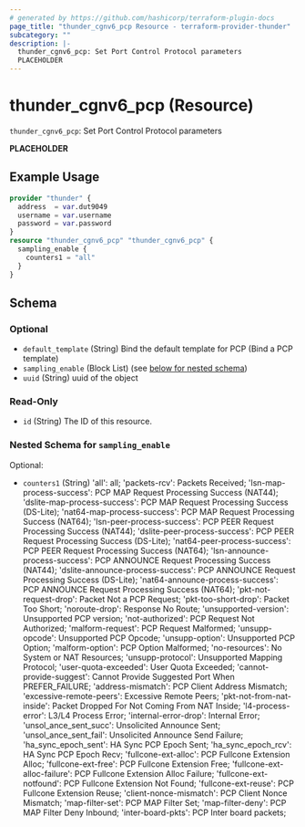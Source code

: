 ```yaml
---
# generated by https://github.com/hashicorp/terraform-plugin-docs
page_title: "thunder_cgnv6_pcp Resource - terraform-provider-thunder"
subcategory: ""
description: |-
  thunder_cgnv6_pcp: Set Port Control Protocol parameters
  PLACEHOLDER
---
```


# thunder_cgnv6_pcp (Resource)

`thunder_cgnv6_pcp`: Set Port Control Protocol parameters

__PLACEHOLDER__

## Example Usage

```terraform
provider "thunder" {
  address  = var.dut9049
  username = var.username
  password = var.password
}
resource "thunder_cgnv6_pcp" "thunder_cgnv6_pcp" {
  sampling_enable {
    counters1 = "all"
  }
}
```

<!-- schema generated by tfplugindocs -->
## Schema

### Optional

- `default_template` (String) Bind the default template for PCP (Bind a PCP template)
- `sampling_enable` (Block List) (see [below for nested schema](#nestedblock--sampling_enable))
- `uuid` (String) uuid of the object

### Read-Only

- `id` (String) The ID of this resource.

<a id="nestedblock--sampling_enable"></a>
### Nested Schema for `sampling_enable`

Optional:

- `counters1` (String) 'all': all; 'packets-rcv': Packets Received; 'lsn-map-process-success': PCP MAP Request Processing Success (NAT44); 'dslite-map-process-success': PCP MAP Request Processing Success (DS-Lite); 'nat64-map-process-success': PCP MAP Request Processing Success (NAT64); 'lsn-peer-process-success': PCP PEER Request Processing Success (NAT44); 'dslite-peer-process-success': PCP PEER Request Processing Success (DS-Lite); 'nat64-peer-process-success': PCP PEER Request Processing Success (NAT64); 'lsn-announce-process-success': PCP ANNOUNCE Request Processing Success (NAT44); 'dslite-announce-process-success': PCP ANNOUNCE Request Processing Success (DS-Lite); 'nat64-announce-process-success': PCP ANNOUNCE Request Processing Success (NAT64); 'pkt-not-request-drop': Packet Not a PCP Request; 'pkt-too-short-drop': Packet Too Short; 'noroute-drop': Response No Route; 'unsupported-version': Unsupported PCP version; 'not-authorized': PCP Request Not Authorized; 'malform-request': PCP Request Malformed; 'unsupp-opcode': Unsupported PCP Opcode; 'unsupp-option': Unsupported PCP Option; 'malform-option': PCP Option Malformed; 'no-resources': No System or NAT Resources; 'unsupp-protocol': Unsupported Mapping Protocol; 'user-quota-exceeded': User Quota Exceeded; 'cannot-provide-suggest': Cannot Provide Suggested Port When PREFER_FAILURE; 'address-mismatch': PCP Client Address Mismatch; 'excessive-remote-peers': Excessive Remote Peers; 'pkt-not-from-nat-inside': Packet Dropped For Not Coming From NAT Inside; 'l4-process-error': L3/L4 Process Error; 'internal-error-drop': Internal Error; 'unsol_ance_sent_succ': Unsolicited Announce Sent; 'unsol_ance_sent_fail': Unsolicited Announce Send Failure; 'ha_sync_epoch_sent': HA Sync PCP Epoch Sent; 'ha_sync_epoch_rcv': HA Sync PCP Epoch Recv; 'fullcone-ext-alloc': PCP Fullcone Extension Alloc; 'fullcone-ext-free': PCP Fullcone Extension Free; 'fullcone-ext-alloc-failure': PCP Fullcone Extension Alloc Failure; 'fullcone-ext-notfound': PCP Fullcone Extension Not Found; 'fullcone-ext-reuse': PCP Fullcone Extension Reuse; 'client-nonce-mismatch': PCP Client Nonce Mismatch; 'map-filter-set': PCP MAP Filter Set; 'map-filter-deny': PCP MAP Filter Deny Inbound; 'inter-board-pkts': PCP Inter board packets;


